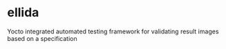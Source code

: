 # ellida
Yocto integrated automated testing framework for validating result images based on a specification
